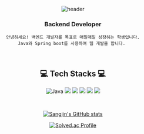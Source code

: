 
<div align="center">
   
![header](https://capsule-render.vercel.app/api?type=waving&color=auto&height=300&section=header&text=Sangjin%20Yoon&fontSize=90&animation=fadeIn&fontAlignY=38&descAlignY=51&descAlign=62)





###  Backend Developer 
    
    안녕하세요! 백엔드 개발자를 목표로 매일매일 성장하는 학생입니다.
    Java와 Spring boot를 사용하여 웹 개발을 합니다. 
<br/>

   
    
## 💻 Tech Stacks 💻

![Java](https://img.shields.io/badge/Java-007396.svg?&style=for-the-badge&logo=Java&logoColor=white)
<img src="https://img.shields.io/badge/Python-3776AB?style=for-the-badge&logo=Python&logoColor=white">
<img src="https://img.shields.io/badge/JavaScript-F7DF1E?style=for-the-badge&logo=JavaScript&logoColor=white">
<img src="https://img.shields.io/badge/Spring-6DB33F?style=for-the-badge&logo=Spring&logoColor=white">
<img src="https://img.shields.io/badge/MySQL-4479A1?style=for-the-badge&logo=MySQL&logoColor=white">
<img src="https://img.shields.io/badge/Amazon AWS-232F3E?style=for-the-badge&logo=Amazon AWS&logoColor=white">

<br/>
    

[![Sangjin's GitHub stats](https://github-readme-stats.vercel.app/api?username=tkdwls4453)](https://github.com/anuraghazra/github-readme-stats)

[![Solved.ac Profile](http://mazassumnida.wtf/api/v2/generate_badge?boj=tkdwls4453)](https://solved.ac/tkdwls4453/)
   
